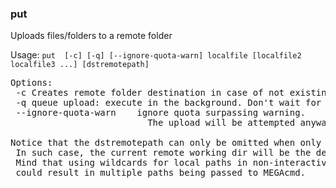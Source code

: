 ### put
Uploads files/folders to a remote folder

Usage: `put  [-c] [-q] [--ignore-quota-warn] localfile [localfile2 localfile3 ...] [dstremotepath]`
<pre>
Options:
 -c	Creates remote folder destination in case of not existing.
 -q	queue upload: execute in the background. Don't wait for it to end
 --ignore-quota-warn	ignore quota surpassing warning.
                    	  The upload will be attempted anyway.

Notice that the dstremotepath can only be omitted when only one local path is provided.
 In such case, the current remote working dir will be the destination for the upload.
 Mind that using wildcards for local paths in non-interactive mode in a supportive console (e.g. bash),
 could result in multiple paths being passed to MEGAcmd.
</pre>
